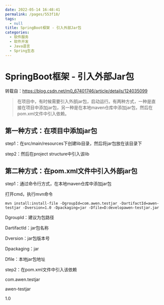 ```yaml
---
date: 2022-05-14 16:48:41
permalink: /pages/553f18/
tags: 
  - null
title: SpringBoot框架 - 引入外部Jar包
categories: 
  - 软件服务
  - 软件开发
  - Java语言
  - Spring生态
---
```


# SpringBoot框架 - 引入外部Jar包

转载自：https://blog.csdn.net/m0_67401746/article/details/124035099

> 在项目中，有时候需要引入外部jar包，启动运行。有两种方式，一种是直接在项目中添加jar包，另一种是在本地maven仓库中添加jar包，然后在pom.xml文件中引入依赖。

## 第一种方式：在项目中添加jar包

step1：在src/main/resources下创建lib目录，然后将jar包放在该目录下

step2：然后在project structure中引入该lib

## 第二种方式：在pom.xml文件中引入外部jar包

step1：通过命令行方式，在本地maven仓库中添加jar包

打开cmd，执行mvn命令

`mvn install:install-file -DgroupId=com.awen.testjar -DartifactId=awen-testjar -Dversion=1.0 -Dpackaging=jar -Dfile=D:developawen-testjar.jar`

DgroupId：建议为包路径

DartifactId：jar包名称

Dversion：jar包版本号

Dpackaging：jar

Dfile：本地jar包地址



step2：在pom.xml文件中引入该依赖

com.awen.testjar

awen-testjar

1.0
